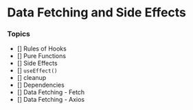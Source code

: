 # Data Fetching and Side Effects

### Topics
* [] Rules of Hooks
* [] Pure Functions
* [] Side Effects
* [] `useEffect()`
* [] cleanup
* [] Dependencies
* [] Data Fetching - Fetch
* [] Data Fetching - Axios
